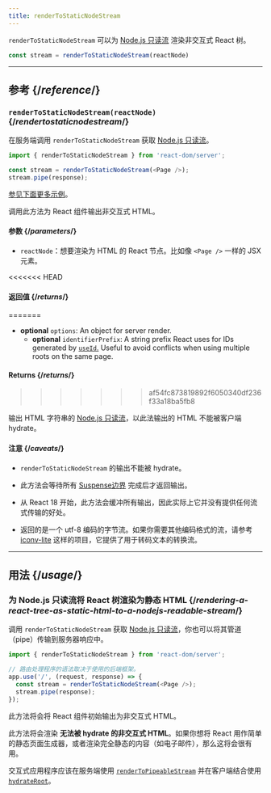 ```yaml
---
title: renderToStaticNodeStream
---
```


<Intro>

`renderToStaticNodeStream` 可以为 [Node.js 只读流](https://nodejs.org/api/stream.html#readable-streams) 渲染非交互式 React 树。

```js
const stream = renderToStaticNodeStream(reactNode)
```

</Intro>

<InlineToc />

---

## 参考 {/*reference*/}

### `renderToStaticNodeStream(reactNode)` {/*rendertostaticnodestream*/}

在服务端调用 `renderToStaticNodeStream` 获取 [Node.js 只读流](https://nodejs.org/api/stream.html#readable-streams)。

```js
import { renderToStaticNodeStream } from 'react-dom/server';

const stream = renderToStaticNodeStream(<Page />);
stream.pipe(response);
```

[参见下面更多示例](#usage)。

调用此方法为 React 组件输出非交互式 HTML。

#### 参数 {/*parameters*/}

* `reactNode`：想要渲染为 HTML 的 React 节点。比如像 `<Page />` 一样的 JSX 元素。

<<<<<<< HEAD
#### 返回值 {/*returns*/}
=======
* **optional** `options`: An object for server render.
  * **optional** `identifierPrefix`: A string prefix React uses for IDs generated by [`useId`.](/reference/react/useId) Useful to avoid conflicts when using multiple roots on the same page.

#### Returns {/*returns*/}
>>>>>>> af54fc873819892f6050340df236f33a18ba5fb8

输出 HTML 字符串的 [Node.js 只读流](https://nodejs.org/api/stream.html#readable-streams)，以此法输出的 HTML 不能被客户端 hydrate。

#### 注意 {/*caveats*/}

* `renderToStaticNodeStream` 的输出不能被 hydrate。

* 此方法会等待所有 [Suspense边界](/reference/react/Suspense) 完成后才返回输出。

* 从 React 18 开始，此方法会缓冲所有输出，因此实际上它并没有提供任何流式传输的好处。

* 返回的是一个 utf-8 编码的字节流。如果你需要其他编码格式的流，请参考 [iconv-lite](https://www.npmjs.com/package/iconv-lite) 这样的项目，它提供了用于转码文本的转换流。

---

## 用法 {/*usage*/}

### 为 Node.js 只读流将 React 树渲染为静态 HTML {/*rendering-a-react-tree-as-static-html-to-a-nodejs-readable-stream*/}

调用 `renderToStaticNodeStream` 获取 [Node.js 只读流](https://nodejs.org/api/stream.html#readable-streams)，你也可以将其管道（pipe）传输到服务器响应中。

```js {5-6}
import { renderToStaticNodeStream } from 'react-dom/server';

// 路由处理程序的语法取决于使用的后端框架。
app.use('/', (request, response) => {
  const stream = renderToStaticNodeStream(<Page />);
  stream.pipe(response);
});
```

此方法将会将 React 组件初始输出为非交互式 HTML。

<Pitfall>

此方法将会渲染 **无法被 hydrate 的非交互式 HTML**。如果你想将 React 用作简单的静态页面生成器，或者渲染完全静态的内容（如电子邮件），那么这将会很有用。

交互式应用程序应该在服务端使用 [`renderToPipeableStream`](/reference/react-dom/server/renderToPipeableStream) 并在客户端结合使用 [`hydrateRoot`](/reference/react-dom/client/hydrateRoot)。

</Pitfall>
